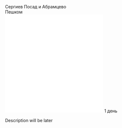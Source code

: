 <link rel="stylesheet" href="../components/css/style-markdown.css">
<div class="cover-container" style="background-image: url('abramtsevo.jpg');">
	<div class="cover-text">
		<div class="cover-title">
            Сергиев Посад и Абрамцево
        </div>
		<div class="cover-description">
			<div>
				Пешком
			</div>
			<div>
				<img class="cover-icon" loading="lazy" src="../components/icon_time.png" alt=""  />
				<span>1 день</span>
			</div>
		</div>
	</div>
</div>


Description will be later